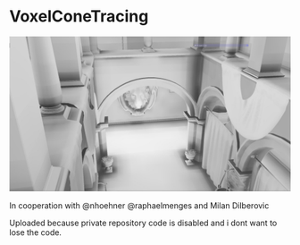 # VoxelConeTracing

<img src=ao.jpg>

In cooperation with @nhoehner @raphaelmenges and Milan Dilberovic

Uploaded because private repository code is disabled and i dont want to lose the code.
